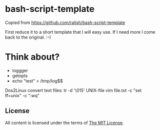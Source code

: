 bash-script-template
====================

Copied from https://github.com/ralish/bash-script-template

First reduce it to a short template that I will easy use. If I need more I come back to the original. :-)

# Think about? 
* loggger
* getopts
* echo "test" > /tmp/log$$

Dos2Linux convert text files:
tr -d '\015' <DOS-file >UNIX-file
vim file.txt -c "set ff=unix" -c ":wq"

License
-------

All content is licensed under the terms of [The MIT License](LICENSE).
